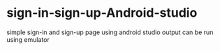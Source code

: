 # sign-in-sign-up-Android-studio
simple sign-in and sign-up page using android studio
output can be run using emulator
